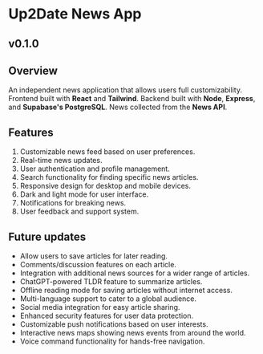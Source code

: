 # Up2Date News App
## v0.1.0

## Overview
An independent news application that allows users full customizability.
Frontend built with **React** and **Tailwind**. Backend built with **Node**, **Express**, and **Supabase's PostgreSQL**. 
News collected from the **News API**.

## Features

1. Customizable news feed based on user preferences.
2. Real-time news updates.
3. User authentication and profile management.
4. Search functionality for finding specific news articles.
5. Responsive design for desktop and mobile devices.
6. Dark and light mode for user interface.
7. Notifications for breaking news.
8. User feedback and support system.

## Future updates

- Allow users to save articles for later reading.
- Comments/discussion features on each article.
- Integration with additional news sources for a wider range of articles.
- ChatGPT-powered TLDR feature to summarize articles.
- Offline reading mode for saving articles without internet access.
- Multi-language support to cater to a global audience.
- Social media integration for easy article sharing.
- Enhanced security features for user data protection.
- Customizable push notifications based on user interests.
- Interactive news maps showing news events from around the world.
- Voice command functionality for hands-free navigation.
